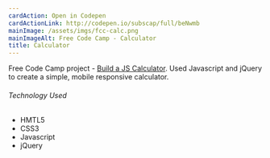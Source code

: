 ```yaml
---
cardAction: Open in Codepen
cardActionLink: http://codepen.io/subscap/full/beNwmb
mainImage: /assets/imgs/fcc-calc.png
mainImageAlt: Free Code Camp - Calculator
title: Calculator
---
```


<p>Free Code Camp project - <a href="https://www.freecodecamp.com/challenges/build-a-javascript-calculator" target="_blank">Build a JS Calculator</a>. Used Javascript and jQuery to create a simple, mobile responsive calculator.</p>
<h6>Technology Used</h6>
<ul>
  <li>HMTL5</li>
  <li>CSS3</li>
  <li>Javascript</li>
  <li>jQuery</li>
</ul>